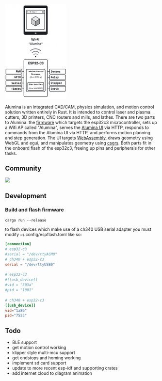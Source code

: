 <img src="docs/alumina-diagram.png" width="40%" alt="Diagram"/>

Alumina is an integrated CAD/CAM, physics simulation, and motion control solution written entirely in Rust.  It is intended to control laser and plasma cutters, 3D printers, CNC routers and mills, and lathes.  There are two parts to Alumina: the [firmware](https://github.com/timschmidt/alumina-firmware) which targets the esp32c3 microcontroller, sets up a Wifi AP called "Alumina", serves the [Alumina UI](https://github.com/timschmidt/alumina-ui) via HTTP, responds to commands from the Alumina UI via HTTP, and performs motion planning and step generation.  The UI targets [WebAssembly](https://en.wikipedia.org/wiki/WebAssembly), draws geometry using WebGL and egui, and manipulates geometry using [csgrs](https://github.com/timschmidt/csgrs).  Both parts fit in the onboard flash of the esp32c3, freeing up pins and peripherals for other tasks.

## Community
[![](https://dcbadge.limes.pink/api/server/https://discord.gg/cCHRjpkPhQ)](https://discord.gg/cCHRjpkPhQ)

## Development
### Build and flash firmware
```shell
cargo run --release
```

to flash devices which make use of a ch340 USB serial adapter you must modify ~/.config/espflash.toml like so:

```toml
[connection]
# esp32-c3
#serial = "/dev/ttyACM0"
# ch340 + esp32-c3
serial = "/dev/ttyUSB0"

# esp32-c3
#[[usb_device]]
#vid = "303a"
#pid = "1001"

# ch340 + esp32-c3
[[usb_device]] 
vid="1a86"
pid="7523"
```

## Todo
- BLE support
- get motion control working
- klipper style multi-mcu support
- get endstops and homing working
- implement sd card support
- update to more recent esp-idf and supporting crates
- add internet cloud to diagram animation

